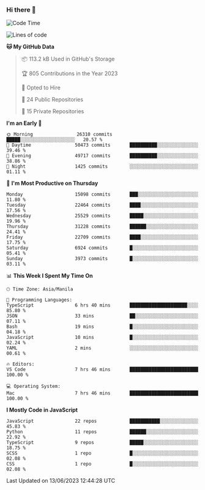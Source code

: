 ### Hi there 👋

<!--START_SECTION:waka-->
![Code Time](http://img.shields.io/badge/Code%20Time-314%20hrs%2034%20mins-blue)

![Lines of code](https://img.shields.io/badge/From%20Hello%20World%20I%27ve%20Written-57.5%20million%20lines%20of%20code-blue)

**🐱 My GitHub Data** 

> 📦 113.2 kB Used in GitHub's Storage 
 > 
> 🏆 805 Contributions in the Year 2023
 > 
> 💼 Opted to Hire
 > 
> 📜 24 Public Repositories 
 > 
> 🔑 15 Private Repositories 
 > 
**I'm an Early 🐤** 

```text
🌞 Morning                26310 commits       █████░░░░░░░░░░░░░░░░░░░░   20.57 % 
🌆 Daytime                50473 commits       ██████████░░░░░░░░░░░░░░░   39.46 % 
🌃 Evening                49717 commits       ██████████░░░░░░░░░░░░░░░   38.86 % 
🌙 Night                  1425 commits        ░░░░░░░░░░░░░░░░░░░░░░░░░   01.11 % 
```
📅 **I'm Most Productive on Thursday** 

```text
Monday                   15098 commits       ███░░░░░░░░░░░░░░░░░░░░░░   11.80 % 
Tuesday                  22464 commits       ████░░░░░░░░░░░░░░░░░░░░░   17.56 % 
Wednesday                25529 commits       █████░░░░░░░░░░░░░░░░░░░░   19.96 % 
Thursday                 31228 commits       ██████░░░░░░░░░░░░░░░░░░░   24.41 % 
Friday                   22709 commits       ████░░░░░░░░░░░░░░░░░░░░░   17.75 % 
Saturday                 6924 commits        █░░░░░░░░░░░░░░░░░░░░░░░░   05.41 % 
Sunday                   3973 commits        █░░░░░░░░░░░░░░░░░░░░░░░░   03.11 % 
```


📊 **This Week I Spent My Time On** 

```text
🕑︎ Time Zone: Asia/Manila

💬 Programming Languages: 
TypeScript               6 hrs 40 mins       █████████████████████░░░░   85.80 % 
JSON                     33 mins             ██░░░░░░░░░░░░░░░░░░░░░░░   07.11 % 
Bash                     19 mins             █░░░░░░░░░░░░░░░░░░░░░░░░   04.18 % 
JavaScript               10 mins             █░░░░░░░░░░░░░░░░░░░░░░░░   02.24 % 
YAML                     2 mins              ░░░░░░░░░░░░░░░░░░░░░░░░░   00.61 % 

🔥 Editors: 
VS Code                  7 hrs 46 mins       █████████████████████████   100.00 % 

💻 Operating System: 
Mac                      7 hrs 46 mins       █████████████████████████   100.00 % 
```

**I Mostly Code in JavaScript** 

```text
JavaScript               22 repos            ███████████░░░░░░░░░░░░░░   45.83 % 
Python                   11 repos            ██████░░░░░░░░░░░░░░░░░░░   22.92 % 
TypeScript               9 repos             █████░░░░░░░░░░░░░░░░░░░░   18.75 % 
SCSS                     1 repo              █░░░░░░░░░░░░░░░░░░░░░░░░   02.08 % 
CSS                      1 repo              █░░░░░░░░░░░░░░░░░░░░░░░░   02.08 % 
```




 Last Updated on 13/06/2023 12:44:28 UTC
<!--END_SECTION:waka-->
